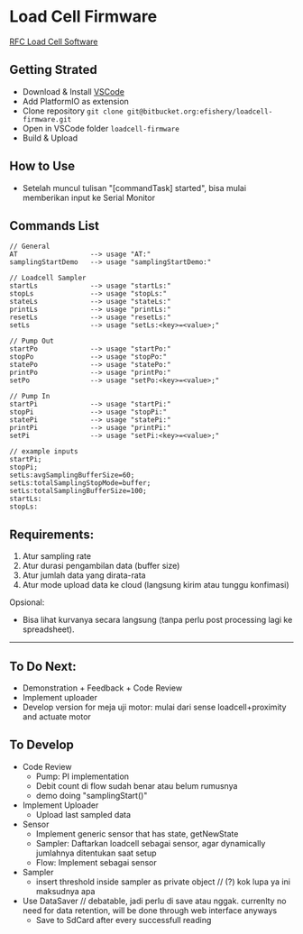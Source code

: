# Load Cell Firmware

[RFC Load Cell Software](https://docs.google.com/document/u/1/d/1FqSV9YbJ6J2EdJItCOYNZRxmBQPkKjuD6bdd6zNWwVM/edit#)

## Getting Strated
- Download & Install [VSCode](https://code.visualstudio.com/download)
- Add PlatformIO as extension
- Clone repository `git clone git@bitbucket.org:efishery/loadcell-firmware.git`
- Open in VSCode folder `loadcell-firmware`
- Build & Upload

## How to Use
- Setelah muncul tulisan "[commandTask] started", bisa mulai memberikan input ke Serial Monitor

## Commands List
```
// General
AT                  --> usage "AT:"
samplingStartDemo   --> usage "samplingStartDemo:"

// Loadcell Sampler
startLs             --> usage "startLs:"
stopLs              --> usage "stopLs:"
stateLs             --> usage "stateLs:"
printLs             --> usage "printLs:"
resetLs             --> usage "resetLs:"
setLs               --> usage "setLs:<key>=<value>;"

// Pump Out
startPo             --> usage "startPo:"
stopPo              --> usage "stopPo:"
statePo             --> usage "statePo:"
printPo             --> usage "printPo:"
setPo               --> usage "setPo:<key>=<value>;"

// Pump In
startPi             --> usage "startPi:"
stopPi              --> usage "stopPi:"
statePi             --> usage "statePi:"
printPi             --> usage "printPi:"
setPi               --> usage "setPi:<key>=<value>;"

// example inputs
startPi;
stopPi;
setLs:avgSamplingBufferSize=60;
setLs:totalSamplingStopMode=buffer;
setLs:totalSamplingBufferSize=100;
startLs:
stopLs:
```

## Requirements:
1. Atur sampling rate
2. Atur durasi pengambilan data (buffer size)
3. Atur jumlah data yang dirata-rata
4. Atur mode upload data ke cloud (langsung kirim atau tunggu konfimasi)

Opsional:

- Bisa lihat kurvanya secara langsung (tanpa perlu post processing lagi ke spreadsheet).

---

## To Do Next:
- Demonstration + Feedback + Code Review
- Implement uploader
- Develop version for meja uji motor: mulai dari sense loadcell+proximity and actuate motor

## To Develop
- Code Review
    - Pump: PI implementation
    - Debit count di flow sudah benar atau belum rumusnya
    - demo doing "samplingStart()"
- Implement Uploader
    - Upload last sampled data
- Sensor
    - Implement generic sensor that has state, getNewState
    - Sampler: Daftarkan loadcell sebagai sensor, agar dynamically jumlahnya ditentukan saat setup
    - Flow: Implement sebagai sensor
- Sampler
    - insert threshold inside sampler as private object // (?) kok lupa ya ini maksudnya apa
- Use DataSaver // debatable, jadi perlu di save atau nggak. currenlty no need for data retention, will be done through web interface anyways
    - Save to SdCard after every successfull reading